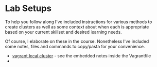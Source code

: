 # Lab Setups

To help you follow along I've included instructions for various methods to create clusters as well as some context about when each is appropriate based on your current skillset and desired learning needs.

Of course, I elaborate on these in the course. Nonetheless I've included some notes, files and commands to copy/pasta for your convenience.

- [vagrant local cluster](./vagrant/Vagrantfile) - see the embedded notes inside the Vagrantfile 
- 